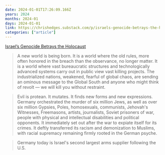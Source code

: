 ```yaml
---
date: 2024-01-01T17:26:09.166Z
years: 2024
months: 2024-01
days: 2024-01-01
link: https://chrishedges.substack.com/p/israels-genocide-betrays-the-holocaust
categories: ["article"]
---
```

[Israel’s Genocide Betrays the Holocaust](https://chrishedges.substack.com/p/israels-genocide-betrays-the-holocaust)

> A new world is being born. It is a world where the old rules, more often honored in the breach than the observance, no longer matter. It is a world where vast bureaucratic structures and technologically advanced systems carry out in public view vast killing projects. The industrialized nations, weakened, fearful of global chaos, are sending an ominous message to the Global South and anyone who might think of revolt — we will kill you without restraint.

> Evil is protean. It mutates. It finds new forms and new expressions. Germany orchestrated the murder of six million Jews, as well as over six million Gypsies, Poles, homosexuals, communists, Jehovah's Witnesses, Freemasons, artists, journalists, Soviet prisoners of war, people with physical and intellectual disabilities and political opponents. It immediately set out after the war to expiate itself for its crimes. It deftly transferred its racism and demonization to Muslims, with racial supremacy remaining firmly rooted in the German psyche.

> Germany today is Israel's second largest arms supplier following the U.S.
